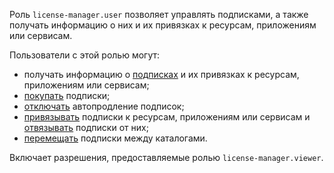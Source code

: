 Роль `license-manager.user` позволяет управлять подписками, а также получать информацию о них и их привязках к ресурсам, приложениям или сервисам.

Пользователи с этой ролью могут:

* получать информацию о [подписках](../../marketplace/concepts/users/subscription.md) и их привязках к ресурсам, приложениям или сервисам; 
* [покупать](../../marketplace/operations/users/buy-subscription.md) подписки;
* [отключать](../../marketplace/operations/users/cancel-subscription.md) автопродление подписок;
* [привязывать](../../marketplace/operations/users/lock-subscription.md) подписки к ресурсам, приложениям или сервисам и [отвязывать](../../marketplace/operations/users/unlock-subscription.md) подписки от них;
* [перемещать](../../marketplace/operations/users/move-subscription.md) подписки между каталогами.

Включает разрешения, предоставляемые ролью `license-manager.viewer`.
